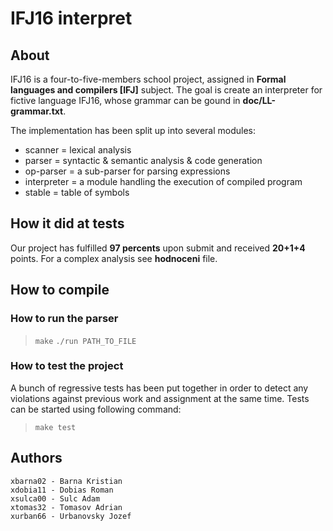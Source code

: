 # IFJ16 interpret

## About
IFJ16 is a four-to-five-members school project, assigned in __Formal languages and compilers [IFJ]__ subject. The goal is create
an interpreter for fictive language IFJ16, whose grammar can be gound in __doc/LL-grammar.txt__. 

The implementation has been split up into several modules:
* scanner = lexical analysis 
* parser = syntactic & semantic analysis & code generation
* op-parser = a sub-parser for parsing expressions
* interpreter = a module handling the execution of compiled program
* stable = table of symbols

## How it did at tests

Our project has fulfilled **97 percents** upon submit and received **20+1+4** points. For a complex analysis see __hodnoceni__ file. 

## How to compile

### How to run the parser
>`make`
>`./run PATH_TO_FILE`

### How to test the project
A bunch of regressive tests has been put together in order to detect any violations against previous work and assignment at the same time. Tests can be started using following command:

>`make test`

## Authors
	xbarna02 - Barna Kristian
	xdobia11 - Dobias Roman
	xsulca00 - Sulc Adam	
	xtomas32 - Tomasov Adrian
	xurban66 - Urbanovsky Jozef
	
